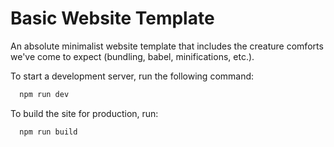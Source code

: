 # Basic Website Template

An absolute minimalist website template that includes the creature comforts we've come to expect (bundling, babel, minifications, etc.).

To start a development server, run the following command:

```sh
  npm run dev
```

To build the site for production, run:

```sh
  npm run build
```
